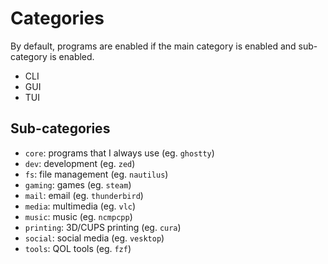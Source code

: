 # Categories

By default, programs are enabled if the main category is enabled and sub-category is enabled.

- CLI
- GUI
- TUI

## Sub-categories

- `core`: programs that I always use (eg. `ghostty`)
- `dev`: development (eg. `zed`)
- `fs`: file management (eg. `nautilus`)
- `gaming`: games (eg. `steam`)
- `mail`: email (eg. `thunderbird`)
- `media`: multimedia (eg. `vlc`)
- `music`: music (eg. `ncmpcpp`)
- `printing`: 3D/CUPS printing (eg. `cura`)
- `social`: social media (eg. `vesktop`)
- `tools`: QOL tools (eg. `fzf`)
